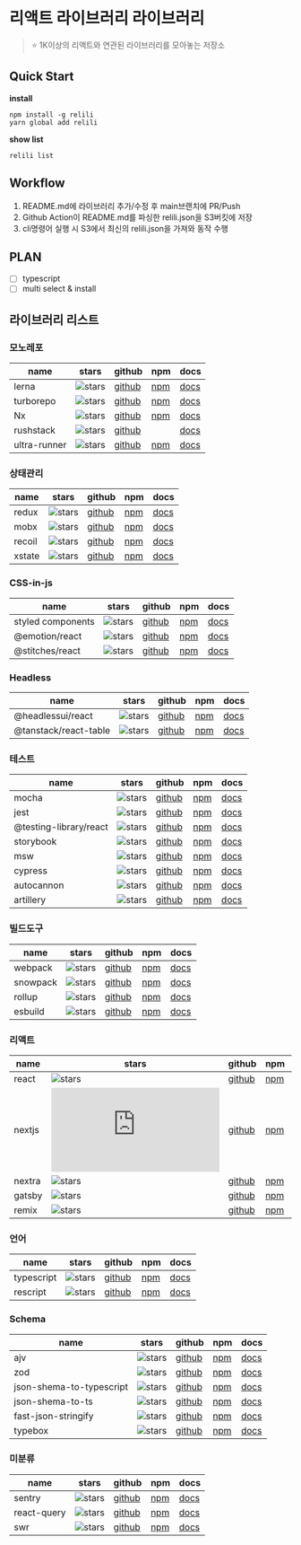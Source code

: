 # 리액트 라이브러리 라이브러리

> ⭐️ 1K이상의 리액트와 연관된 라이브러리를 모아놓는 저장소

## Quick Start

**install**

```
npm install -g relili
yarn global add relili
```

**show list**

```
relili list
```

## Workflow

1. README.md에 라이브러리 추가/수정 후 main브랜치에 PR/Push
2. Github Action이 README.md를 파싱한 relili.json을 S3버킷에 저장
3. cli명령어 실행 시 S3에서 최신의 relili.json을 가져와 동작 수행

## PLAN

- [ ] typescript
- [ ] multi select & install

## 라이브러리 리스트

### 모노레포

| name         | stars                                                             | github                                           | npm                                               | docs                                                 |
| ------------ | ----------------------------------------------------------------- | ------------------------------------------------ | ------------------------------------------------- | ---------------------------------------------------- |
| lerna        | ![stars](https://img.shields.io/github/stars/lerna/lerna)         | [github](https://github.com/lerna/lerna)         | [npm](https://www.npmjs.com/package/lerna)        | [docs](https://lerna.js.org/)                        |
| turborepo    | ![stars](https://img.shields.io/github/stars/vercel/turborepo)    | [github](https://github.com/vercel/turborepo)    | [npm](https://www.npmjs.com/package/turbo)        | [docs](https://turborepo.org/)                       |
| Nx           | ![stars](https://img.shields.io/github/stars/nrwl/nx)             | [github](https://github.com/nrwl/nx)             | [npm](https://www.npmjs.com/package/nx)           | [docs](https://nx.dev/)                              |
| rushstack    | ![stars](https://img.shields.io/github/stars/microsoft/rushstack) | [github](https://github.com/microsoft/rushstack) |                                                   | [docs](https://rushstack.io/)                        |
| ultra-runner | ![stars](https://img.shields.io/github/stars/folke/ultra-runner)  | [github](https://github.com/folke/ultra-runner)  | [npm](https://www.npmjs.com/package/ultra-runner) | [docs](https://github.com/folke/ultra-runner#readme) |

### 상태관리

| name   | stars                                                                     | github                                                   | npm                                         | docs                                    |
| ------ | ------------------------------------------------------------------------- | -------------------------------------------------------- | ------------------------------------------- | --------------------------------------- |
| redux  | ![stars](https://img.shields.io/github/stars/reduxjs/redux)               | [github](https://github.com/reduxjs/redux)               | [npm](https://www.npmjs.com/package/redux)  | [docs](https://redux.js.org/)           |
| mobx   | ![stars](https://img.shields.io/github/stars/mobxjs/mobx)                 | [github](https://github.com/mobxjs/mobx)                 | [npm](https://www.npmjs.com/package/mobx)   | [docs](https://mobx.js.org/README.html) |
| recoil | ![stars](https://img.shields.io/github/stars/facebookexperimental/Recoil) | [github](https://github.com/facebookexperimental/Recoil) | [npm](https://www.npmjs.com/package/recoil) | [docs](https://recoiljs.org/)           |
| xstate | ![stars](https://img.shields.io/github/stars/statelyai/xstate)            | [github](https://github.com/statelyai/xstate)            | [npm](https://www.npmjs.com/package/xstate) | [docs](https://xstate.js.org/docs/)     |

### CSS-in-js

| name              | stars                                                                             | github                                                           | npm                                                    | docs                                         |
| ----------------- | --------------------------------------------------------------------------------- | ---------------------------------------------------------------- | ------------------------------------------------------ | -------------------------------------------- |
| styled components | ![stars](https://img.shields.io/github/stars/styled-components/styled-components) | [github](https://github.com/styled-components/styled-components) | [npm](https://www.npmjs.com/package/styled-components) | [docs](https://styled-components.com/)       |
| @emotion/react    | ![stars](https://img.shields.io/github/stars/emotion-js/emotion)                  | [github](https://github.com/emotion-js/emotion)                  | [npm](https://www.npmjs.com/package/@emotion/react)    | [docs](https://emotion.sh/docs/introduction) |
| @stitches/react   | ![stars](https://img.shields.io/github/stars/stitchesjs/stitches)                 | [github](https://github.com/stitchesjs/stitches)                 | [npm](https://www.npmjs.com/package/@stitches/react)   | [docs](https://stitches.dev/)                |

### Headless

| name                  | stars                                                                 | github                                               | npm                                                        | docs                                      |
| --------------------- | --------------------------------------------------------------------- | ---------------------------------------------------- | ---------------------------------------------------------- | ----------------------------------------- |
| @headlessui/react     | ![stars](https://img.shields.io/github/stars/tailwindlabs/headlessui) | [github](https://github.com/tailwindlabs/headlessui) | [npm](https://www.npmjs.com/package/@headlessui/react)     | [docs](https://headlessui.com/react/menu) |
| @tanstack/react-table | ![stars](https://img.shields.io/github/stars/TanStack/table)          | [github](https://github.com/TanStack/table)          | [npm](https://www.npmjs.com/package/@tanstack/react-table) | [docs](https://tanstack.com/table/v8)     |

### 테스트

| name                   | stars                                                                               | github                                                             | npm                                                         | docs                                                                  |
| ---------------------- | ----------------------------------------------------------------------------------- | ------------------------------------------------------------------ | ----------------------------------------------------------- | --------------------------------------------------------------------- |
| mocha                  | ![stars](https://img.shields.io/github/stars/mochajs/mocha)                         | [github](https://github.com/mochajs/mocha)                         | [npm](https://www.npmjs.com/package/mocha)                  | [docs](https://mochajs.org/)                                          |
| jest                   | ![stars](https://img.shields.io/github/stars/facebook/jest)                         | [github](https://github.com/facebook/jest)                         | [npm](https://www.npmjs.com/package/jest)                   | [docs](https://jestjs.io/)                                            |
| @testing-library/react | ![stars](https://img.shields.io/github/stars/testing-library/react-testing-library) | [github](https://github.com/testing-library/react-testing-library) | [npm](https://www.npmjs.com/package/@testing-library/react) | [docs](https://testing-library.com/docs/react-testing-library/intro/) |
| storybook              | ![stars](https://img.shields.io/github/stars/storybookjs/storybook)                 | [github](https://github.com/storybookjs/storybook)                 | [npm](https://www.npmjs.com/package/storybook)              | [docs](https://storybook.js.org/)                                     |
| msw                    | ![stars](https://img.shields.io/github/stars/mswjs/msw)                             | [github](https://github.com/mswjs/msw)                             | [npm](https://www.npmjs.com/package/msw)                    | [docs](https://mswjs.io/)                                             |
| cypress                | ![stars](https://img.shields.io/github/stars/cypress-io/cypress)                    | [github](https://github.com/cypress-io/cypress)                    | [npm](https://www.npmjs.com/package/cypress)                | [docs](https://www.cypress.io/)                                       |
| autocannon             | ![stars](https://img.shields.io/github/stars/mcollina/autocannon)                   | [github](https://github.com/mcollina/autocannon)                   | [npm](https://www.npmjs.com/package/autocannon)             | [docs](https://github.com/mcollina/autocannon)                        |
| artillery              | ![stars](https://img.shields.io/github/stars/artilleryio/artillery)                 | [github](https://github.com/artilleryio/artillery)                 | [npm](https://www.npmjs.com/package/artillery)              | [docs](https://www.artillery.io/)                                     |

### 빌드도구

| name     | stars                                                              | github                                            | npm                                           | docs                                   |
| -------- | ------------------------------------------------------------------ | ------------------------------------------------- | --------------------------------------------- | -------------------------------------- |
| webpack  | ![stars](https://img.shields.io/github/stars/webpack/webpack)      | [github](https://github.com/webpack/webpack)      | [npm](https://www.npmjs.com/package/webpack)  | [docs](https://webpack.js.org/)        |
| snowpack | ![stars](https://img.shields.io/github/stars/FredKSchott/snowpack) | [github](https://github.com/FredKSchott/snowpack) | [npm](https://www.npmjs.com/package/snowpack) | [docs](https://www.snowpack.dev/)      |
| rollup   | ![stars](https://img.shields.io/github/stars/rollup/rollup)        | [github](https://github.com/rollup/rollup)        | [npm](https://www.npmjs.com/package/rollup)   | [docs](https://rollupjs.org/guide/en/) |
| esbuild  | ![stars](https://img.shields.io/github/stars/evanw/esbuild)        | [github](https://github.com/evanw/esbuild)        | [npm](https://www.npmjs.com/package/esbuild)  | [docs](https://esbuild.github.io/)     |

### 리액트

| name   | stars                                                         | github                                       | npm                                         | docs                               |
| ------ | ------------------------------------------------------------- | -------------------------------------------- | ------------------------------------------- | ---------------------------------- |
| react  | ![stars](https://img.shields.io/github/stars/facebook/react)  | [github](https://github.com/facebook/react)  | [npm](https://www.npmjs.com/package/react)  | [docs](https://reactjs.org/)       |
| nextjs | ![stars](https://img.shields.io/github/stars/vercel/next.js)  | [github](https://github.com/vercel/next.js)  | [npm](https://www.npmjs.com/package/next)   | [docs](https://nextjs.org/)        |
| nextra | ![stars](https://img.shields.io/github/stars/shuding/nextra)  | [github](https://github.com/shuding/nextra)  | [npm](https://www.npmjs.com/package/nextra) | [docs](https://nextra.vercel.app/) |
| gatsby | ![stars](https://img.shields.io/github/stars/gatsbyjs/gatsby) | [github](https://github.com/gatsbyjs/gatsby) | [npm](https://www.npmjs.com/package/gatsby) | [docs](https://www.gatsbyjs.com/)  |
| remix  | ![stars](https://img.shields.io/github/stars/remix-run/remix) | [github](https://github.com/remix-run/remix) | [npm](https://www.npmjs.com/package/remix)  | [docs](https://remix.run/)         |

### 언어

| name       | stars                                                                         | github                                                       | npm                                             | docs                                    |
| ---------- | ----------------------------------------------------------------------------- | ------------------------------------------------------------ | ----------------------------------------------- | --------------------------------------- |
| typescript | ![stars](https://img.shields.io/github/stars/Microsoft/TypeScript)            | [github](https://github.com/Microsoft/TypeScript)            | [npm](https://www.npmjs.com/package/typescript) | [docs](https://www.typescriptlang.org/) |
| rescript   | ![stars](https://img.shields.io/github/stars/rescript-lang/rescript-compiler) | [github](https://github.com/rescript-lang/rescript-compiler) | [npm](https://www.npmjs.com/package/rescript)   | [docs](https://rescript-lang.org/)      |

### Schema

| name                     | stars                                                                           | github                                                         | npm                                                            | docs                                                              |
| ------------------------ | ------------------------------------------------------------------------------- | -------------------------------------------------------------- | -------------------------------------------------------------- | ----------------------------------------------------------------- |
| ajv                      | ![stars](https://img.shields.io/github/stars/ajv-validator/ajv)                 | [github](https://github.com/ajv-validator/ajv)                 | [npm](https://www.npmjs.com/package/ajv)                       | [docs](<(https://ajv.js.org/)>)                                   |
| zod                      | ![stars](https://img.shields.io/github/stars/colinhacks/zod)                    | [github](https://github.com/colinhacks/zod)                    | [npm](https://www.npmjs.com/package/zod)                       | [docs](https://zod.dev/)                                          |
| json-shema-to-typescript | ![stars](https://img.shields.io/github/stars/bcherny/json-schema-to-typescript) | [github](https://github.com/bcherny/json-schema-to-typescript) | [npm](https://www.npmjs.com/package/json-schema-to-typescript) | [docs](http://borischerny.com/json-schema-to-typescript-browser/) |
| json-shema-to-ts         | ![stars](https://img.shields.io/github/stars/ThomasAribart/json-schema-to-ts)   | [github](https://github.com/ThomasAribart/json-schema-to-ts)   | [npm](https://www.npmjs.com/package/json-schema-to-ts)         | [docs](https://github.com/ThomasAribart/json-schema-to-ts)        |
| fast-json-stringify      | ![stars](https://img.shields.io/github/stars/fastify/fast-json-stringify)       | [github](https://github.com/fastify/fast-json-stringify)       | [npm](https://www.npmjs.com/package/fast-json-stringify)       | [docs](https://github.com/fastify/fast-json-stringify)            |
| typebox                  | ![stars](https://img.shields.io/github/stars/sinclairzx81/typebox)              | [github](https://github.com/sinclairzx81/typebox)              | [npm](https://www.npmjs.com/package/@sinclair/typebox)         | [docs](https://github.com/sinclairzx81/typebox)                   |

### 미분류

| name        | stars                                                          | github                                        | npm                                                  | docs                                  |
| ----------- | -------------------------------------------------------------- | --------------------------------------------- | ---------------------------------------------------- | ------------------------------------- |
| sentry      | ![stars](https://img.shields.io/github/stars/getsentry/sentry) | [github](https://github.com/getsentry/sentry) | [npm](https://www.npmjs.com/package/@sentry/browser) | [docs](https://sentry.io/welcome/)    |
| react-query | ![stars](https://img.shields.io/github/stars/TanStack/query)   | [github](https://github.com/TanStack/query)   | [npm](https://www.npmjs.com/package/react-query)     | [docs](https://tanstack.com/query/v4) |
| swr         | ![stars](https://img.shields.io/github/stars/vercel/swr)       | [github](https://github.com/vercel/swr)       | [npm](https://www.npmjs.com/package/swr)             | [docs](https://swr.vercel.app/ko)     |

```

```
